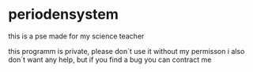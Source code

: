 periodensystem
==============

this is a pse made for my science teacher

this programm is private, please don´t use it without my permisson
i also don´t want any help, but if you find a bug you can contract me
